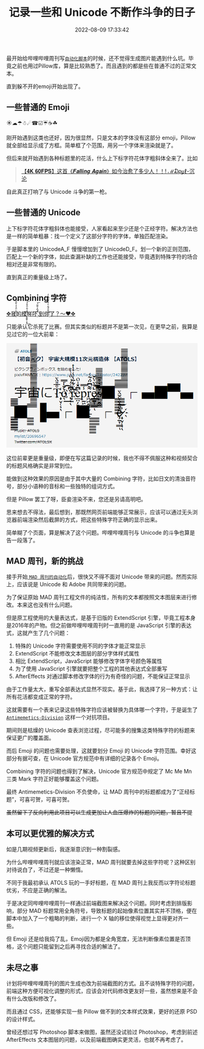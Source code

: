 ﻿---
title: 记录一些和 Unicode 不断作斗争的日子
date: 2022-08-09 17:33:42
categories:
    - 杂记
tags:
    - unicode
    - python
    - javascript
    - aftereffects
    - 周刊
---

最开始给哔哩哔哩周刊写[`自动化脚本`](https://github.com/Neutralization/BiliBiliRankingScripts)的时候，还不觉得生成图片能遇到什么坑。毕竟之前也用过Pillow库，算是比较熟悉了。而且遇到的都是些在普通不过的正常文本。

直到躲不开的emoji开始出现了。

## 一些普通的 Emoji

☀☁☂☃☄☎☑☔☕☘

刚开始遇到这类也还好，因为很显然，只是文本的字体没有这部分 emoji，Pillow 就全部给显示成了方框。简单框了个范围，用另一个字体来渲染就是了。

但后来就开始遇到各种标题里的花活，什么上下标字符花体字粗斜体全来了。比如
> [【𝟒𝐊 𝟔𝟎𝐅𝐏𝐒】这首《𝑭𝒂𝒍𝒍𝒊𝒏𝒈 𝑨𝒈𝒂𝒊𝒏》如今治愈了多少人！！! ℳ₯㎕-沉 沦](https://www.bilibili.com/video/BV1xV41167qm)
> 
自此真正打响了与 Unicode 斗争的第一枪。

## 一些普通的 Unicode

上下标字符花体字粗斜体也能接受，人家看起来至少还是个正经字符。解决方法也是一样的简单粗暴：找一个定义了这部分字符的字体，单独匹配渲染。

于是脚本里的 UnicodeA_F 慢慢增加到了 UnicodeD_F。划一个新的正则范围，匹配上一个新的字体，如此查漏补缺的工作也还能接受，毕竟遇到特殊字符的场合相对还是非常有限的。

直到真正的重量级上场了。

## Combining 字符

[✥我҉͛̀̈̈̾̓̀͂̊͝的模҉̖̭̱͍̩͕͓̋̓͋̈̑͋̉͢͞ͅ样吓҈̎̍̅̒̎͂̈́̚͞.到你҈̛́̐̄́̃͗̓͒͒͊̿͛̒了？～❤✥](https://www.bilibili.com/video/BV1U44y1E7Wm)

只能承认它杀死了比赛。但其实类似的标题并不是第一次见，在更早之前，我算是见过它的一位大前辈：

[![【初音ミク】宇宙大规模11次元构造体【ATOLS】](/pic/2022-08-09-fight-with-unicode/Snipaste_2022-08-10_16-32-58.png)](https://www.nicovideo.jp/watch/sm28869680)

这位前辈更是重量级，即便在写这篇记录的时候，我也不得不佩服这种和视频契合的标题风格确实是非常到位。

能做到这种效果的原因是由于其中大量的 Combining 字符，比如日文的清浊音符号，部分小语种的音标和一些独特的组词方式。

但是 Pillow 罢工了呀，臣妾渲染不来，您还是另请高明吧。

思来想去不得法，最后想到，那既然网页前端能够正常展示，应该可以通过无头浏览器前端渲染然后截屏的方式，把这些特殊字符正确的显示出来。

简单糊了个页面，算是解决了这个问题。哔哩哔哩周刊与 Unicode 的斗争也算是告一段落了。

## MAD 周刊，新的挑战

接手开始[ `MAD 周刊的自动化`](https://github.com/Neutralization/MADRankingScripts)后，很快又不得不面对 Unicode 带来的问题。然而实际上，应该说是 Unicode 和 Adobe 共同带来的问题。

为了保证原始 MAD 周刊工程文件的纯洁性，所有的文本都按照文本图层来进行修改。本来这也没有什么问题。

但是原工程使用的大量表达式，是基于旧版的 ExtendScript 引擎，毕竟工程本身是2016年的产物。但之前做哔哩哔哩周刊时一直用的是 JavaScript 引擎的表达式，这就产生了几个问题：

1. 特殊的 Unicode 字符需要使用不同的字体才能正常显示
2. ExtendScript 不能修改文本图层的部分字体样式属性
3. 相比 ExtendScript，JavaScript 能够修改字体字号颜色等属性
4. 为了使用 JavaScript 引擎就要把整个工程的其他表达式全部重写
5. AfterEffects 对通过脚本修改字体的行为有奇怪的问题，不能保证正常显示

由于工作量太大，重写全部表达式显然不现实。基于此，我选择了另一种方式：让所有花活都变成正常的字符。

这就需要有一个表来记录这些特殊字符应该被替换为具体哪一个字符，于是诞生了 [`Antimemetics-Division`](https://github.com/Neutralization/Antimemetics-Division) 这样一个对抗项目。

期间则是枯燥的 Unicode 查表浏览过程，尽可能多的搜集这类特殊字符的标题来保证更广的覆盖面。

而后 Emoji 的问题也需要处理，这就要划分 Emoji 的 Unicode 字符范围。幸好这部分有据可查，在 Unicode 官方规范中有详细的记录各个 Emoji。

Combining 字符的问题也得到了解决，Unicode 官方规范中规定了 Mc Me Mn 三类 Mark 字符正好能够覆盖这个问题。

最终 Antimemetics-Division 不负使命，让 MAD 周刊中的标题都成为了“正经标题”，可喜可贺，可喜可贺。

~~虽然留下了反向利用此项目可以生成更加让人血压爆炸的标题的问题，暂且不提~~

## 本可以更优雅的解决方式

如是几期视频更新后，我逐渐意识到一种割裂感。

为什么哔哩哔哩周刊就应该渲染正常，MAD 周刊就要去掉这些字符呢？这种区别对待说白了，不过还是一种懒惰。

不同于我最初承认 ATOLS 玩的一手好标题，在 MAD 周刊上我反而以字符论标题优劣，不应是正确的解法。

于是决定同哔哩哔哩周刊一样通过前端截图来解决这个问题。同时考虑到排版影响，部分 MAD 标题常用全角符号，导致标题的起始像素位置其实并不顶格，便在脚本中加入了一个粗略的判断，进行一个 X 轴的移位使得视觉上显得更对齐一些。

但 Emoji 还是给我捣了乱，Emoji因为都是全角宽度，无法判断像素位置是否顶格，这个问题只能留到之后再寻找合适的解法了。

## 未尽之事

计划将哔哩哔哩周刊的图片生成也改为前端截图的方式。且不谈特殊字符的问题，前端这种方便可视化调整的形式，应该会对代码修改更友好一些，虽然想来是不会有什么改版和修改了。

而且通过 CSS，还能够实现一些 Pillow 做不到的文本样式效果，更好的还原 PSD 的设计样式。

曾经还想过写 Photoshop 脚本来做图，虽然还没试验过 Photoshop，考虑到前述 AfterEffects 文本图层的问题，以及前端截图确实更灵活，也就不再考虑了。
